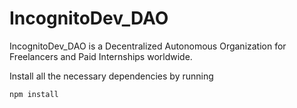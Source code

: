 # IncognitoDev_DAO

IncognitoDev_DAO is a Decentralized Autonomous Organization for Freelancers and Paid Internships worldwide.


Install all the necessary dependencies by running

```
npm install
```